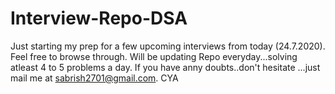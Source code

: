 # Interview-Repo-DSA
Just starting my prep for a few upcoming interviews from today (24.7.2020). Feel free to browse through. Will be updating Repo everyday...solving atleast 4 to 5 problems a day. If you have anny doubts..don't hesitate ...just mail me at sabrish2701@gmail.com. CYA

